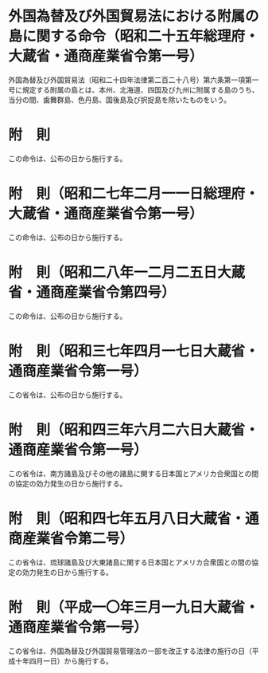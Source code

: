 # 外国為替及び外国貿易法における附属の島に関する命令（昭和二十五年総理府・大蔵省・通商産業省令第一号）
外国為替及び外国貿易法（昭和二十四年法律第二百二十八号）第六条第一項第一号に規定する附属の島とは、本州、北海道、四国及び九州に附属する島のうち、当分の間、歯舞群島、色丹島、国後島及び択捉島を除いたものをいう。
# 附　則
この命令は、公布の日から施行する。
# 附　則（昭和二七年二月一一日総理府・大蔵省・通商産業省令第一号）
この命令は、公布の日から施行する。
# 附　則（昭和二八年一二月二五日大蔵省・通商産業省令第四号）
この命令は、公布の日から施行する。
# 附　則（昭和三七年四月一七日大蔵省・通商産業省令第一号）
この省令は、公布の日から施行する。
# 附　則（昭和四三年六月二六日大蔵省・通商産業省令第一号）
この省令は、南方諸島及びその他の諸島に関する日本国とアメリカ合衆国との間の協定の効力発生の日から施行する。
# 附　則（昭和四七年五月八日大蔵省・通商産業省令第二号）
この省令は、琉球諸島及び大東諸島に関する日本国とアメリカ合衆国との間の協定の効力発生の日から施行する。
# 附　則（平成一〇年三月一九日大蔵省・通商産業省令第一号）
この省令は、外国為替及び外国貿易管理法の一部を改正する法律の施行の日（平成十年四月一日）から施行する。
